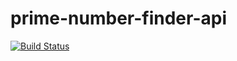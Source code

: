 # prime-number-finder-api

[![Build Status](https://app.travis-ci.com/praveenD3veloper/prime-number-finder-api.svg?branch=feature/mvp)](https://app.travis-ci.com/github/praveenD3veloper/prime-number-finder-api)
